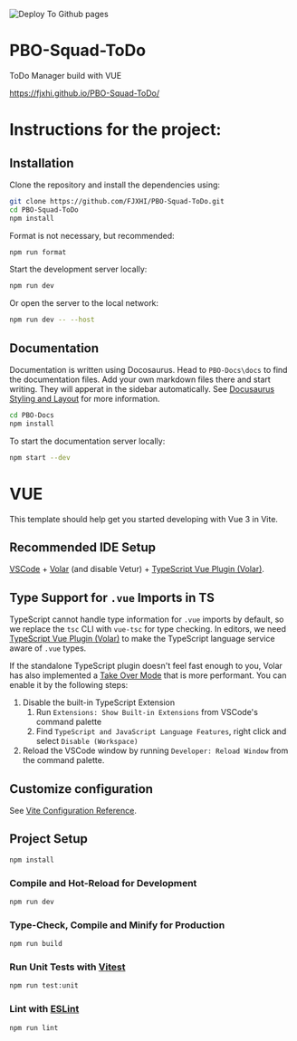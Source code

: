 ![Deploy To Github pages](https://github.com/FJXHI/PBO-Squad-ToDo/actions/workflows/deploy-docs-and-vue.yml/badge.svg)

# PBO-Squad-ToDo

ToDo Manager build with VUE

https://fjxhi.github.io/PBO-Squad-ToDo/

# Instructions for the project:

## Installation

Clone the repository and install the dependencies using:

```sh
git clone https://github.com/FJXHI/PBO-Squad-ToDo.git
cd PBO-Squad-ToDo
npm install
```


Format is not necessary, but recommended:
```sh
npm run format
```

Start the development server locally:
```sh
npm run dev
```
Or open the server to the local network:
```sh
npm run dev -- --host
```

## Documentation

Documentation is written using Docosaurus. 
Head to `PBO-Docs\docs` to find the documentation files. Add your own markdown files there and start writing. They will apperat in the sidebar automatically.
See [Docusaurus Styling and Layout](https://docusaurus.io/docs/styling-layout) for more information.

```sh
cd PBO-Docs
npm install
```

To start the documentation server locally:
```sh
npm start --dev
```


# VUE

This template should help get you started developing with Vue 3 in Vite.

## Recommended IDE Setup

[VSCode](https://code.visualstudio.com/) + [Volar](https://marketplace.visualstudio.com/items?itemName=Vue.volar) (and disable Vetur) + [TypeScript Vue Plugin (Volar)](https://marketplace.visualstudio.com/items?itemName=Vue.vscode-typescript-vue-plugin).

## Type Support for `.vue` Imports in TS

TypeScript cannot handle type information for `.vue` imports by default, so we replace the `tsc` CLI with `vue-tsc` for type checking. In editors, we need [TypeScript Vue Plugin (Volar)](https://marketplace.visualstudio.com/items?itemName=Vue.vscode-typescript-vue-plugin) to make the TypeScript language service aware of `.vue` types.

If the standalone TypeScript plugin doesn't feel fast enough to you, Volar has also implemented a [Take Over Mode](https://github.com/johnsoncodehk/volar/discussions/471#discussioncomment-1361669) that is more performant. You can enable it by the following steps:

1. Disable the built-in TypeScript Extension
    1) Run `Extensions: Show Built-in Extensions` from VSCode's command palette
    2) Find `TypeScript and JavaScript Language Features`, right click and select `Disable (Workspace)`
2. Reload the VSCode window by running `Developer: Reload Window` from the command palette.

## Customize configuration

See [Vite Configuration Reference](https://vitejs.dev/config/).

## Project Setup

```sh
npm install
```

### Compile and Hot-Reload for Development

```sh
npm run dev
```

### Type-Check, Compile and Minify for Production

```sh
npm run build
```

### Run Unit Tests with [Vitest](https://vitest.dev/)

```sh
npm run test:unit
```

### Lint with [ESLint](https://eslint.org/)

```sh
npm run lint
```
